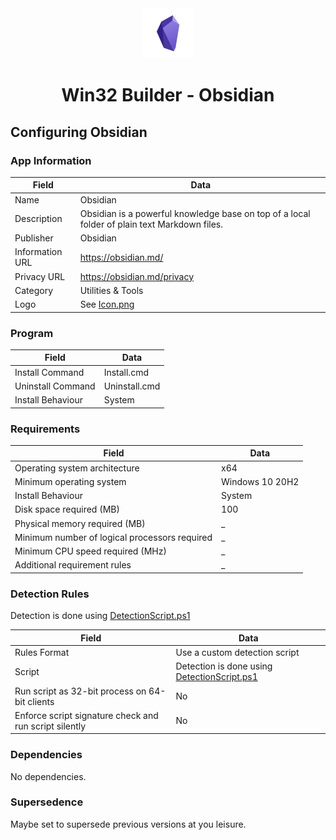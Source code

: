 <div align="center">
  <a href="https://github.com/ALARP-Solutions/WIN32-VSCODE">
    <img src="Icon.png" alt="Logo" width="80" height="80">
  </a>
  <h1>Win32 Builder - Obsidian</h1>
</div>

## Configuring Obsidian

### App Information
| Field | Data |
| --- | --- |
| Name | Obsidian |
| Description | Obsidian is a powerful knowledge base on top of a local folder of plain text Markdown files. |
| Publisher | Obsidian |
| Information URL | https://obsidian.md/ |
| Privacy URL | https://obsidian.md/privacy |
| Category | Utilities & Tools |
| Logo | See [Icon.png](Icon.png) |

### Program

| Field | Data |
| --- | --- |
| Install Command | Install.cmd |
| Uninstall Command | Uninstall.cmd |
| Install Behaviour | System |

### Requirements
| Field | Data |
| --- | --- |
| Operating system architecture | x64 |
| Minimum operating system | Windows 10 20H2 |
| Install Behaviour | System |
| Disk space required (MB) | 100 |
| Physical memory required (MB) | _ |
| Minimum number of logical processors required | _ |
| Minimum CPU speed required (MHz) | _ |
| Additional requirement rules | _ |

### Detection Rules
Detection is done using [DetectionScript.ps1](DetectionScript.ps1)

| Field | Data |
| --- | --- |
| Rules Format | Use a custom detection script |
| Script | Detection is done using [DetectionScript.ps1](DetectionScript.ps1) |
| Run script as 32-bit process on 64-bit clients | No |
| Enforce script signature check and run script silently | No |


### Dependencies
No dependencies.

### Supersedence
Maybe set to supersede previous versions at you leisure.

